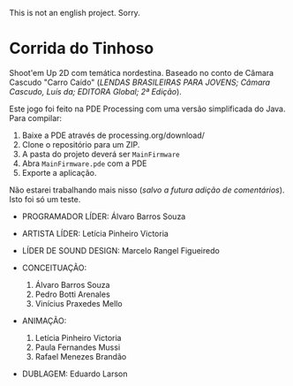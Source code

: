 This is not an english project. Sorry.

# Corrida do Tinhoso

Shoot'em Up 2D com temática nordestina. Baseado no conto de Câmara Cascudo "Carro Caído" (*LENDAS BRASILEIRAS PARA JOVENS; Câmara Cascudo, Luís da; EDITORA Global; 2ª Edição*).

Este jogo foi feito na PDE Processing com uma versão simplificada do Java. Para compilar:

1. Baixe a PDE através de processing.org/download/
2. Clone o repositório para um ZIP.
3. A pasta do projeto deverá ser `MainFirmware`
4. Abra `MainFirmware.pde` com a PDE
5. Exporte a aplicação.

Não estarei trabalhando mais nisso (*salvo a futura adição de comentários*). Isto foi só um teste.

- PROGRAMADOR LÍDER: Álvaro Barros Souza

- ARTISTA LÍDER: Letícia Pinheiro Victoria

- LÍDER DE SOUND DESIGN: Marcelo Rangel Figueiredo

- CONCEITUAÇÃO:
  1. Álvaro Barros Souza
  2. Pedro Botti Arenales
  3. Vinícius Praxedes Mello

- ANIMAÇÃO:
  1. Letícia Pinheiro Victoria
  2. Paula Fernandes Mussi
  3. Rafael Menezes Brandão

- DUBLAGEM: Eduardo Larson
